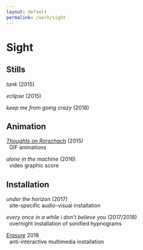 ```yaml
---
layout: default
permalink: /work/sight
---
```

# Sight

## Stills

_tank_ (2015)

_eclipse_ (2015)

_keep me from going crazy_ (2018)

<!-- <d1>
  <div class="row">
    <div class="twoColumn">
    <a href="../../images/work/erasure/erasure_photo5.jpg">
      <img src="../../images/work/stills/keepMeFromGoingCrazy.png" alt="keep me from going crazy (2018)" width="100%" >
      <figcaption> "keep me from going crazy (2018)"</figcaption>
    </a>
    </div>
  </div>

</d1> -->

## Animation

[_Thoughts on Rorschach_](/work/sight/rorschach) (2015) <br/>
&nbsp;&nbsp;GIF animations

_alone in the machine_ (2016) <br/>
&nbsp;&nbsp;video graphic score

## Installation

_under the horizon_ (2017) <br/>
&nbsp;&nbsp;site-specific audio-visual installation

_every once in a while i don't believe you_ (2017/2018) <br/>
&nbsp;&nbsp;overnight installation of sonified hypnograms

[_Erasure_](/work/sight/erasure) 2018 <br/>
&nbsp;&nbsp;anti-interactive multimedia installation
